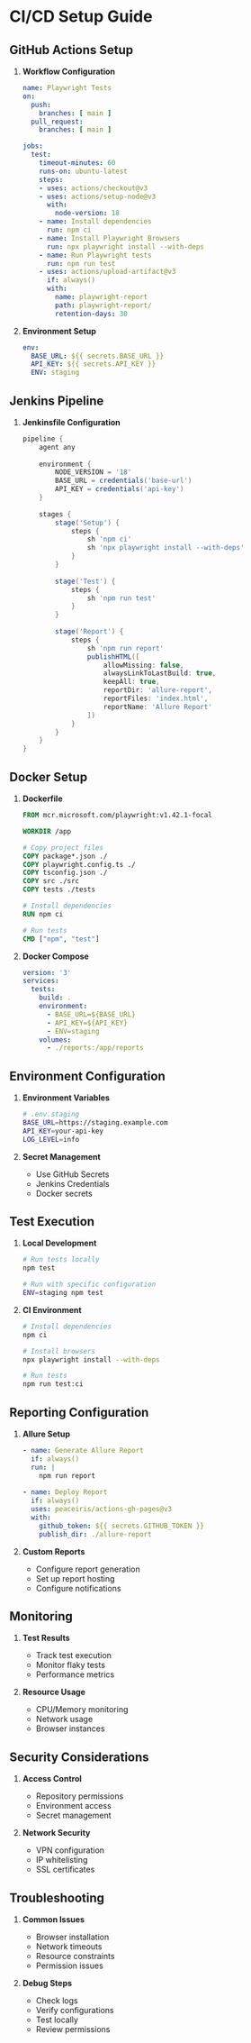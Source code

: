 # CI/CD Setup Guide

## GitHub Actions Setup

1. **Workflow Configuration**
   ```yaml
   name: Playwright Tests
   on:
     push:
       branches: [ main ]
     pull_request:
       branches: [ main ]
   
   jobs:
     test:
       timeout-minutes: 60
       runs-on: ubuntu-latest
       steps:
       - uses: actions/checkout@v3
       - uses: actions/setup-node@v3
         with:
           node-version: 18
       - name: Install dependencies
         run: npm ci
       - name: Install Playwright Browsers
         run: npx playwright install --with-deps
       - name: Run Playwright tests
         run: npm run test
       - uses: actions/upload-artifact@v3
         if: always()
         with:
           name: playwright-report
           path: playwright-report/
           retention-days: 30
   ```

2. **Environment Setup**
   ```yaml
   env:
     BASE_URL: ${{ secrets.BASE_URL }}
     API_KEY: ${{ secrets.API_KEY }}
     ENV: staging
   ```

## Jenkins Pipeline

1. **Jenkinsfile Configuration**
   ```groovy
   pipeline {
       agent any
       
       environment {
           NODE_VERSION = '18'
           BASE_URL = credentials('base-url')
           API_KEY = credentials('api-key')
       }
       
       stages {
           stage('Setup') {
               steps {
                   sh 'npm ci'
                   sh 'npx playwright install --with-deps'
               }
           }
           
           stage('Test') {
               steps {
                   sh 'npm run test'
               }
           }
           
           stage('Report') {
               steps {
                   sh 'npm run report'
                   publishHTML([
                       allowMissing: false,
                       alwaysLinkToLastBuild: true,
                       keepAll: true,
                       reportDir: 'allure-report',
                       reportFiles: 'index.html',
                       reportName: 'Allure Report'
                   ])
               }
           }
       }
   }
   ```

## Docker Setup

1. **Dockerfile**
   ```dockerfile
   FROM mcr.microsoft.com/playwright:v1.42.1-focal
   
   WORKDIR /app
   
   # Copy project files
   COPY package*.json ./
   COPY playwright.config.ts ./
   COPY tsconfig.json ./
   COPY src ./src
   COPY tests ./tests
   
   # Install dependencies
   RUN npm ci
   
   # Run tests
   CMD ["npm", "test"]
   ```

2. **Docker Compose**
   ```yaml
   version: '3'
   services:
     tests:
       build: .
       environment:
         - BASE_URL=${BASE_URL}
         - API_KEY=${API_KEY}
         - ENV=staging
       volumes:
         - ./reports:/app/reports
   ```

## Environment Configuration

1. **Environment Variables**
   ```bash
   # .env.staging
   BASE_URL=https://staging.example.com
   API_KEY=your-api-key
   LOG_LEVEL=info
   ```

2. **Secret Management**
   - Use GitHub Secrets
   - Jenkins Credentials
   - Docker secrets

## Test Execution

1. **Local Development**
   ```bash
   # Run tests locally
   npm test
   
   # Run with specific configuration
   ENV=staging npm test
   ```

2. **CI Environment**
   ```bash
   # Install dependencies
   npm ci
   
   # Install browsers
   npx playwright install --with-deps
   
   # Run tests
   npm run test:ci
   ```

## Reporting Configuration

1. **Allure Setup**
   ```yaml
   - name: Generate Allure Report
     if: always()
     run: |
       npm run report
       
   - name: Deploy Report
     if: always()
     uses: peaceiris/actions-gh-pages@v3
     with:
       github_token: ${{ secrets.GITHUB_TOKEN }}
       publish_dir: ./allure-report
   ```

2. **Custom Reports**
   - Configure report generation
   - Set up report hosting
   - Configure notifications

## Monitoring

1. **Test Results**
   - Track test execution
   - Monitor flaky tests
   - Performance metrics

2. **Resource Usage**
   - CPU/Memory monitoring
   - Network usage
   - Browser instances

## Security Considerations

1. **Access Control**
   - Repository permissions
   - Environment access
   - Secret management

2. **Network Security**
   - VPN configuration
   - IP whitelisting
   - SSL certificates

## Troubleshooting

1. **Common Issues**
   - Browser installation
   - Network timeouts
   - Resource constraints
   - Permission issues

2. **Debug Steps**
   - Check logs
   - Verify configurations
   - Test locally
   - Review permissions 